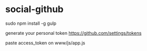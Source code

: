# social-github

sudo npm install -g gulp  


generate your personal token
https://github.com/settings/tokens

paste access_token on www/js/app.js